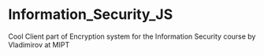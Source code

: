 # Information_Security_JS
Cool Client part of Encryption system for the Information Security course by Vladimirov at MIPT
